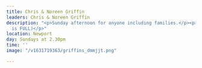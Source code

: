 ```yaml
---
title: Chris & Noreen Griffin
leaders: Chris & Noreen Griffin
description: "<p>Sunday afternoon for anyone including families.</p><p>(This group
  is FULL)</p>"
location: Newport
day: Sundays at 2.30pm
time: ''
image: "/v1631719363/griffins_dmmjjt.png"

---
```

